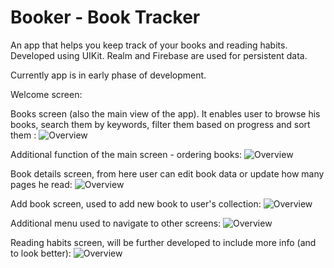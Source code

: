 # Booker - Book Tracker

An app that helps you keep track of your books and reading habits.
Developed using UIKit.
Realm and Firebase are used for persistent data.

Currently app is in early phase of development.

Welcome screen:


Books screen (also the main view of the app). It enables user to browse his books, search them by keywords, filter them based on progress and sort them :
![Overview](Booker%20-%20Book%20Tracker/docs/screenshots/screenshot1.png)

Additional function of the main screen - ordering books:
![Overview](Booker%20-%20Book%20Tracker/docs/screenshots/screenshot2.png)

Book details screen, from here user can edit book data or update how many pages he read:
![Overview](Booker%20-%20Book%20Tracker/docs/screenshots/screenshot3.png)

Add book screen, used to add new book to user's collection:
![Overview](Booker%20-%20Book%20Tracker/docs/screenshots/screenshot4.png)

Additional menu used to navigate to other screens:
![Overview](Booker%20-%20Book%20Tracker/docs/screenshots/screenshot5.png)

Reading habits screen, will be further developed to include more info (and to look better):
![Overview](Booker%20-%20Book%20Tracker/docs/screenshots/screenshot6.png)
